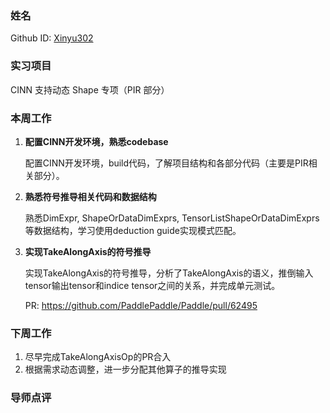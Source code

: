 ### 姓名

Github ID: [Xinyu302](https://github.com/Xinyu302)

### 实习项目

CINN 支持动态 Shape 专项（PIR 部分）

### 本周工作

1. **配置CINN开发环境，熟悉codebase**

    配置CINN开发环境，build代码，了解项目结构和各部分代码（主要是PIR相关部分）。

2. **熟悉符号推导相关代码和数据结构**

    熟悉DimExpr, ShapeOrDataDimExprs, TensorListShapeOrDataDimExprs等数据结构，学习使用deduction guide实现模式匹配。

3. **实现TakeAlongAxis的符号推导**

    实现TakeAlongAxis的符号推导，分析了TakeAlongAxis的语义，推倒输入tensor输出tensor和indice tensor之间的关系，并完成单元测试。

    PR: https://github.com/PaddlePaddle/Paddle/pull/62495

### 下周工作

1. 尽早完成TakeAlongAxisOp的PR合入
2. 根据需求动态调整，进一步分配其他算子的推导实现

### 导师点评